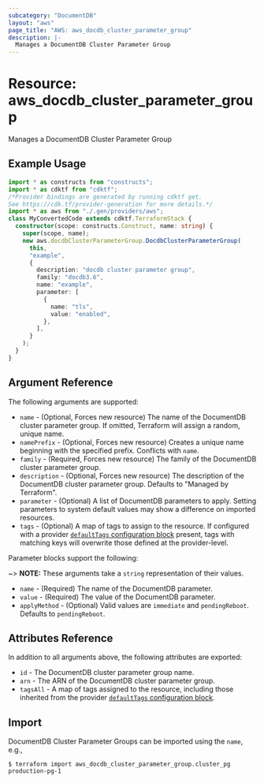 ```yaml
---
subcategory: "DocumentDB"
layout: "aws"
page_title: "AWS: aws_docdb_cluster_parameter_group"
description: |-
  Manages a DocumentDB Cluster Parameter Group
---
```


# Resource: aws_docdb_cluster_parameter_group

Manages a DocumentDB Cluster Parameter Group

## Example Usage

```typescript
import * as constructs from "constructs";
import * as cdktf from "cdktf";
/*Provider bindings are generated by running cdktf get.
See https://cdk.tf/provider-generation for more details.*/
import * as aws from "./.gen/providers/aws";
class MyConvertedCode extends cdktf.TerraformStack {
  constructor(scope: constructs.Construct, name: string) {
    super(scope, name);
    new aws.docdbClusterParameterGroup.DocdbClusterParameterGroup(
      this,
      "example",
      {
        description: "docdb cluster parameter group",
        family: "docdb3.6",
        name: "example",
        parameter: [
          {
            name: "tls",
            value: "enabled",
          },
        ],
      }
    );
  }
}

```

## Argument Reference

The following arguments are supported:

* `name` - (Optional, Forces new resource) The name of the DocumentDB cluster parameter group. If omitted, Terraform will assign a random, unique name.
* `namePrefix` - (Optional, Forces new resource) Creates a unique name beginning with the specified prefix. Conflicts with `name`.
* `family` - (Required, Forces new resource) The family of the DocumentDB cluster parameter group.
* `description` - (Optional, Forces new resource) The description of the DocumentDB cluster parameter group. Defaults to "Managed by Terraform".
* `parameter` - (Optional) A list of DocumentDB parameters to apply. Setting parameters to system default values may show a difference on imported resources.
* `tags` - (Optional) A map of tags to assign to the resource. If configured with a provider [`defaultTags` configuration block](https://registry.terraform.io/providers/hashicorp/aws/latest/docs#default_tags-configuration-block) present, tags with matching keys will overwrite those defined at the provider-level.

Parameter blocks support the following:

~> **NOTE:** These arguments take a `string` representation of their values.

* `name` - (Required) The name of the DocumentDB parameter.
* `value` - (Required) The value of the DocumentDB parameter.
* `applyMethod` - (Optional) Valid values are `immediate` and `pendingReboot`. Defaults to `pendingReboot`.

## Attributes Reference

In addition to all arguments above, the following attributes are exported:

* `id` - The DocumentDB cluster parameter group name.
* `arn` - The ARN of the DocumentDB cluster parameter group.
* `tagsAll` - A map of tags assigned to the resource, including those inherited from the provider [`defaultTags` configuration block](https://registry.terraform.io/providers/hashicorp/aws/latest/docs#default_tags-configuration-block).

## Import

DocumentDB Cluster Parameter Groups can be imported using the `name`, e.g.,

```
$ terraform import aws_docdb_cluster_parameter_group.cluster_pg production-pg-1
```

<!-- cache-key: cdktf-0.17.0-pre.15 input-2891f555a1c7d02435f5fc26ef2041bd75dd3ca55466d36e492249015c68ada2 -->